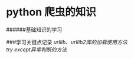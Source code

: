 # python 爬虫的知识
######基础知识的学习


###学习关键点记录
*urllib、urllib2库的加载使用方法* </br>
*try except异常判断的方法* </br>

